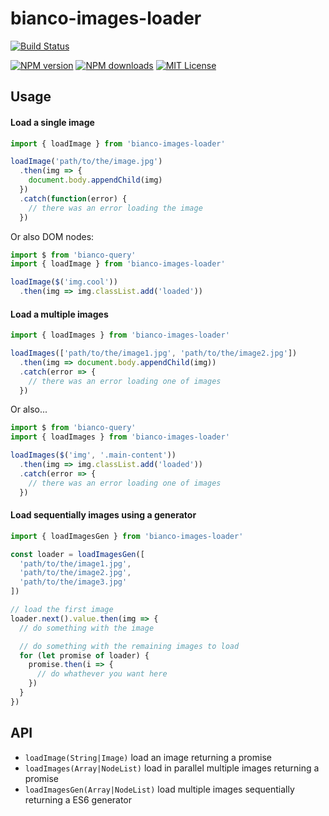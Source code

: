# bianco-images-loader

[![Build Status][travis-image]][travis-url]

[![NPM version][npm-version-image]][npm-url]
[![NPM downloads][npm-downloads-image]][npm-url]
[![MIT License][license-image]][license-url]



## Usage


#### Load a single image
```js
import { loadImage } from 'bianco-images-loader'

loadImage('path/to/the/image.jpg')
  .then(img => {
    document.body.appendChild(img)
  })
  .catch(function(error) {
    // there was an error loading the image
  })

```

Or also DOM nodes:

```js
import $ from 'bianco-query'
import { loadImage } from 'bianco-images-loader'

loadImage($('img.cool'))
  .then(img => img.classList.add('loaded'))
```

#### Load a multiple images

```js
import { loadImages } from 'bianco-images-loader'

loadImages(['path/to/the/image1.jpg', 'path/to/the/image2.jpg'])
  .then(img => document.body.appendChild(img))
  .catch(error => {
    // there was an error loading one of images
  })

```

Or also...

```js
import $ from 'bianco-query'
import { loadImages } from 'bianco-images-loader'

loadImages($('img', '.main-content'))
  .then(img => img.classList.add('loaded'))
  .catch(error => {
    // there was an error loading one of images
  })

```

#### Load sequentially images using a generator

```js
import { loadImagesGen } from 'bianco-images-loader'

const loader = loadImagesGen([
  'path/to/the/image1.jpg',
  'path/to/the/image2.jpg',
  'path/to/the/image3.jpg'
])

// load the first image
loader.next().value.then(img => {
  // do something with the image

  // do something with the remaining images to load
  for (let promise of loader) {
    promise.then(i => {
      // do whathever you want here
    })
  }
})
```

## API

- `loadImage(String|Image)` load an image returning a promise
- `loadImages(Array|NodeList)` load in parallel multiple images returning a promise
- `loadImagesGen(Array|NodeList)` load multiple images sequentially returning a ES6 generator

[travis-image]:https://img.shields.io/travis/biancojs/images-loader.svg?style=flat-square
[travis-url]:https://travis-ci.org/biancojs/images-loader

[license-image]:http://img.shields.io/badge/license-MIT-000000.svg?style=flat-square
[license-url]:LICENSE.txt

[npm-version-image]:http://img.shields.io/npm/v/bianco-images-loader.svg?style=flat-square
[npm-downloads-image]:http://img.shields.io/npm/dm/bianco-images-loader.svg?style=flat-square
[npm-url]:https://npmjs.org/package/bianco-images-loader
